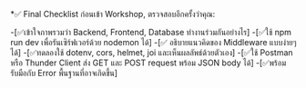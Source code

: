 *✅ Final Checklist
ก่อนเข้า Workshop, ตรวจสอบอีกครั้งว่าคุณ:

-[✅เข้าใจภาพรวมว่า Backend, Frontend, Database ทำงานร่วมกันอย่างไร]
-[✅ใช้ npm run dev เพื่อรันเซิร์ฟเวอร์ด้วย nodemon ได้]
-[✅ อธิบายแนวคิดของ Middleware แบบง่ายๆ ได้]
-[✅ทดลองใช้ dotenv, cors, helmet, joi และเห็นผลลัพธ์ด้วยตัวเอง]
-[✅ใช้ Postman หรือ Thunder Client ส่ง GET และ POST request พร้อม JSON body ได้]
-[✅พร้อมรับมือกับ Error พื้นฐานที่อาจเกิดขึ้น]
